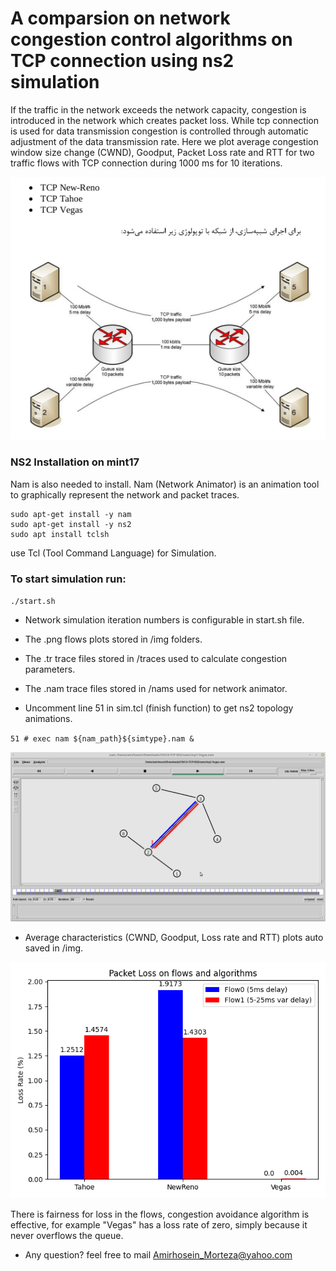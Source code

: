 A comparsion on network congestion control algorithms on TCP connection using ns2 simulation
====================
If the traffic in the network exceeds the network capacity, congestion is introduced in the network which creates packet loss.
While tcp connection is used for data transmission congestion is controlled through automatic adjustment of the data transmission rate.
Here we plot average congestion window size change (CWND), Goodput, Packet Loss rate and RTT for two traffic flows with TCP connection during 1000 ms for 10 iterations. 

![topology](img/topology.png)

### NS2 Installation on mint17
Nam is also needed to install. Nam (Network Animator) is an animation tool to graphically represent the network and packet 
traces.

```
sudo apt-get install -y nam
sudo apt-get install -y ns2
sudo apt install tclsh 
```
use Tcl (Tool Command Language) for Simulation. 


### To start simulation run:

`./start.sh`

* Network simulation iteration numbers is configurable in start.sh file.
* The .png flows plots stored in /img folders.
* The .tr trace files stored in /traces used to calculate congestion parameters.
* The .nam trace files stored in /nams used for network animator.

* Uncomment line 51 in sim.tcl (finish function) to get ns2 topology animations.

`51 # exec nam ${nam_path}${simtype}.nam &`

![nam](img/nam.png)

* Average characteristics (CWND, Goodput, Loss rate and RTT) plots auto saved in /img.

![loss](img/loss/bar.png)

There is fairness for loss in the flows, congestion avoidance algorithm is effective, for example "Vegas" has a loss rate of zero, simply because it never overflows the queue.

- Any question? feel free to mail 
 [Amirhosein_Morteza@yahoo.com](https://Amirhosein_Morteza@yahoo.com) 
